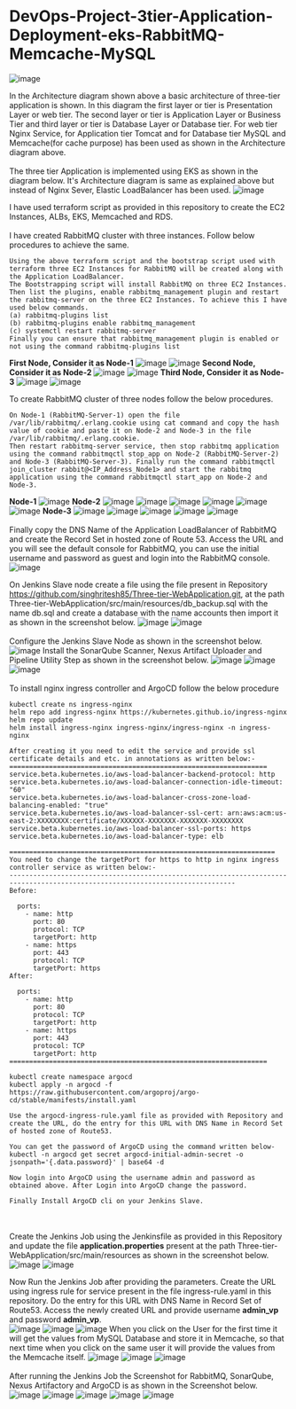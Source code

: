 # DevOps-Project-3tier-Application-Deployment-eks-RabbitMQ-Memcache-MySQL
![image](https://github.com/kamalmohan217/DevOps-Project-3tier-Application-Deployment-eks-RabbitMQ-Memcache-MySQL/assets/128888356/80ac680d-b476-42ac-bc47-47afd2285326)

In the Architecture diagram shown above a basic architecture of three-tier application is shown. In this diagram the first layer or tier is Presentation Layer or web tier. The second layer or tier is Application Layer or Business Tier and third layer or tier is Database Layer or Database tier. For web tier Nginx Service, for Application tier Tomcat and for Database tier MySQL and Memcache(for cache purpose) has been used as shown in the Architecture diagram above.
<br><br/>
The three tier Application is implemented using EKS as shown in the diagram below. It's Architecture diagram is same as explained above but instead of Nginx Sever, Elastic LoadBalancer has been used.
![image](https://github.com/kamalmohan217/DevOps-Project-3tier-Application-Deployment-eks-RabbitMQ-Memcache-MySQL/assets/128888356/2ad6c5c1-3816-4bd0-b07d-dce3b24c364c)

I have used terraform script as provided in this repository to create the EC2 Instances, ALBs, EKS, Memcached and RDS. 
<br><br/>
I have created RabbitMQ cluster with three instances. Follow below procedures to achieve the same.
```
Using the above terraform script and the bootstrap script used with terraform three EC2 Instances for RabbitMQ will be created along with the Application LoadBalancer.
The Bootstrapping script will install RabbitMQ on three EC2 Instances. Then list the plugins, enable rabbitmq_management plugin and restart the rabbitmq-server on the three EC2 Instances. To achieve this I have used below commands.
(a) rabbitmq-plugins list
(b) rabbitmq-plugins enable rabbitmq_management
(c) systemctl restart rabbitmq-server
Finally you can ensure that rabbitmq_management plugin is enabled or not using the command rabbitmq-plugins list
```
**First Node, Consider it as Node-1**
![image](https://github.com/kamalmohan217/DevOps-Project-3tier-Application-Deployment-eks-RabbitMQ-Memcache-MySQL/assets/128888356/463f7852-aaec-4cdc-8c3f-970c729ebfd5)
![image](https://github.com/kamalmohan217/DevOps-Project-3tier-Application-Deployment-eks-RabbitMQ-Memcache-MySQL/assets/128888356/4e0fdeed-6420-4cd6-9ec3-6c3fe482287c)
**Second Node, Consider it as Node-2**
![image](https://github.com/kamalmohan217/DevOps-Project-3tier-Application-Deployment-eks-RabbitMQ-Memcache-MySQL/assets/128888356/04c8ee6e-f8c1-4eaf-97f1-0389977827d8)
![image](https://github.com/kamalmohan217/DevOps-Project-3tier-Application-Deployment-eks-RabbitMQ-Memcache-MySQL/assets/128888356/6c5c3283-a98b-4b55-8cb6-262e1a454aba)
**Third Node, Consider it as Node-3**
![image](https://github.com/kamalmohan217/DevOps-Project-3tier-Application-Deployment-eks-RabbitMQ-Memcache-MySQL/assets/128888356/a04bb81d-4d5b-43fc-8a74-a701b8a5ad4a)
![image](https://github.com/kamalmohan217/DevOps-Project-3tier-Application-Deployment-eks-RabbitMQ-Memcache-MySQL/assets/128888356/fe6d3034-9d21-459e-b9f5-bf63573b6126)

To create RabbitMQ cluster of three nodes follow the below procedures.
```
On Node-1 (RabbitMQ-Server-1) open the file /var/lib/rabbitmq/.erlang.cookie using cat command and copy the hash value of cookie and paste it on Node-2 and Node-3 in the file /var/lib/rabbitmq/.erlang.cookie.
Then restart rabbitmq-server service, then stop rabbitmq application using the command rabbitmqctl stop_app on Node-2 (RabbitMQ-Server-2) and Node-3 (RabbitMQ-Server-3). Finally run the command rabbitmqctl join_cluster rabbit@<IP_Address_Node1> and start the rabbitmq application using the command rabbitmqctl start_app on Node-2 and Node-3.
```
**Node-1**
![image](https://github.com/kamalmohan217/DevOps-Project-3tier-Application-Deployment-eks-RabbitMQ-Memcache-MySQL/assets/128888356/6df8640f-b82d-4d16-b74a-644c6173fc5c)
**Node-2**
![image](https://github.com/kamalmohan217/DevOps-Project-3tier-Application-Deployment-eks-RabbitMQ-Memcache-MySQL/assets/128888356/b6be22a9-b8fe-4127-836e-54a7d5979b8c)
![image](https://github.com/kamalmohan217/DevOps-Project-3tier-Application-Deployment-eks-RabbitMQ-Memcache-MySQL/assets/128888356/459fce42-e870-4d24-9f18-12e7ddba63e6)
![image](https://github.com/kamalmohan217/DevOps-Project-3tier-Application-Deployment-eks-RabbitMQ-Memcache-MySQL/assets/128888356/910d01a4-c6a5-40f5-859b-8a43e8a05614)
![image](https://github.com/kamalmohan217/DevOps-Project-3tier-Application-Deployment-eks-RabbitMQ-Memcache-MySQL/assets/128888356/4a32fbda-7c84-4cb1-bc13-fd05e8238ce7)
![image](https://github.com/kamalmohan217/DevOps-Project-3tier-Application-Deployment-eks-RabbitMQ-Memcache-MySQL/assets/128888356/422fab16-480e-4d07-a2c3-8c6273a9c605)
![image](https://github.com/kamalmohan217/DevOps-Project-3tier-Application-Deployment-eks-RabbitMQ-Memcache-MySQL/assets/128888356/01e2e008-f456-4ca3-b78d-713ebabd8c51)
**Node-3**
![image](https://github.com/kamalmohan217/DevOps-Project-3tier-Application-Deployment-eks-RabbitMQ-Memcache-MySQL/assets/128888356/8cd9f32f-c183-4bb4-b7a2-0237441b7796)
![image](https://github.com/kamalmohan217/DevOps-Project-3tier-Application-Deployment-eks-RabbitMQ-Memcache-MySQL/assets/128888356/1f1f1ce5-96d0-4ddf-bf37-6e46fbfdc708)
![image](https://github.com/kamalmohan217/DevOps-Project-3tier-Application-Deployment-eks-RabbitMQ-Memcache-MySQL/assets/128888356/c28a1eab-6d35-4eeb-bceb-67156b7e34a3)
![image](https://github.com/kamalmohan217/DevOps-Project-3tier-Application-Deployment-eks-RabbitMQ-Memcache-MySQL/assets/128888356/3f1c3963-821c-44b6-8e86-bbd0bb53268c)
![image](https://github.com/kamalmohan217/DevOps-Project-3tier-Application-Deployment-eks-RabbitMQ-Memcache-MySQL/assets/128888356/4241368e-6efe-4aaf-a615-0598d241d39d)
<br><br/>
Finally copy the DNS Name of the Application LoadBalancer of RabbitMQ and create the Record Set in hosted zone of Route 53. Access the URL and you will see the default console for RabbitMQ, you can use the initial username and password as guest and login into the RabbitMQ console.
![image](https://github.com/kamalmohan217/DevOps-Project-3tier-Application-Deployment-eks-RabbitMQ-Memcache-MySQL/assets/128888356/135af4ac-9be6-42de-a735-141214254eed)

On Jenkins Slave node create a file using the file present in Repository https://github.com/singhritesh85/Three-tier-WebApplication.git, at the path Three-tier-WebApplication/src/main/resources/db_backup.sql with the name db.sql and create a database with the name accounts then import it as shown in the screenshot below.
![image](https://github.com/kamalmohan217/DevOps-Project-3tier-Application-Deployment-eks-RabbitMQ-Memcache-MySQL/assets/128888356/32fab099-a852-4de7-9d28-7d9cef6c3df7)
![image](https://github.com/kamalmohan217/DevOps-Project-3tier-Application-Deployment-eks-RabbitMQ-Memcache-MySQL/assets/128888356/49f487eb-f0c7-4b77-bc1c-e0f2bc6d09ce)
<br><br/>
Configure the Jenkins Slave Node as shown in the screenshot below.
![image](https://github.com/kamalmohan217/DevOps-Project-3tier-Application-Deployment-eks-RabbitMQ-Memcache-MySQL/assets/128888356/3c85546b-fe45-4b0e-91a9-24177bb595fc)
Install the SonarQube Scanner, Nexus Artifact Uploader and Pipeline Utility Step as shown in the screenshot below.
![image](https://github.com/kamalmohan217/DevOps-Project-3tier-Application-Deployment-eks-RabbitMQ-Memcache-MySQL/assets/128888356/64eaf5f6-55ff-4d2b-92fe-eac6f92c3799)
![image](https://github.com/kamalmohan217/DevOps-Project-3tier-Application-Deployment-eks-RabbitMQ-Memcache-MySQL/assets/128888356/be7f137f-13ab-482e-9490-d7d52b3cede8)
![image](https://github.com/kamalmohan217/DevOps-Project-3tier-Application-Deployment-eks-RabbitMQ-Memcache-MySQL/assets/128888356/ba9fff9f-19e6-4550-95c4-4b5bc5803f0a)
<br><br/>
To install nginx ingress controller and ArgoCD follow the below procedure
```
kubectl create ns ingress-nginx
helm repo add ingress-nginx https://kubernetes.github.io/ingress-nginx
helm repo update
helm install ingress-nginx ingress-nginx/ingress-nginx -n ingress-nginx

After creating it you need to edit the service and provide ssl certificate details and etc. in annotations as written below:- 
=================================================================
service.beta.kubernetes.io/aws-load-balancer-backend-protocol: http
service.beta.kubernetes.io/aws-load-balancer-connection-idle-timeout: "60"
service.beta.kubernetes.io/aws-load-balancer-cross-zone-load-balancing-enabled: "true"
service.beta.kubernetes.io/aws-load-balancer-ssl-cert: arn:aws:acm:us-east-2:XXXXXXXX:certificate/XXXXXX-XXXXXXX-XXXXXXX-XXXXXXXX
service.beta.kubernetes.io/aws-load-balancer-ssl-ports: https
service.beta.kubernetes.io/aws-load-balancer-type: elb

===================================================================
You need to change the targetPort for https to http in nginx ingress controller service as written below:-
-------------------------------------------------------------------------------------------------------------------------------
Before:

  ports:
    - name: http
      port: 80
      protocol: TCP
      targetPort: http
    - name: https
      port: 443
      protocol: TCP
      targetPort: https
After:

  ports:
    - name: http
      port: 80
      protocol: TCP
      targetPort: http
    - name: https
      port: 443
      protocol: TCP
      targetPort: http
=================================================================

kubectl create namespace argocd
kubectl apply -n argocd -f https://raw.githubusercontent.com/argoproj/argo-cd/stable/manifests/install.yaml

Use the argocd-ingress-rule.yaml file as provided with Repository and create the URL, do the entry for this URL with DNS Name in Record Set of hosted zone of Route53. 

You can get the password of ArgoCD using the command written below-
kubectl -n argocd get secret argocd-initial-admin-secret -o jsonpath='{.data.password}' | base64 -d

Now login into ArgoCD using the username admin and password as obtained above. After Login into ArgoCD change the password.

Finally Install ArgoCD cli on your Jenkins Slave.
```
<br><br/>
Create the Jenkins Job using the Jenkinsfile as provided in this Repository and update the file **application.properties** present at the path Three-tier-WebApplication/src/main/resources as shown in the screenshot below.
![image](https://github.com/kamalmohan217/DevOps-Project-3tier-Application-Deployment-eks-RabbitMQ-Memcache-MySQL/assets/128888356/762ce0c4-90e1-4e36-abe6-a6ce43f8e746)
![image](https://github.com/kamalmohan217/DevOps-Project-3tier-Application-Deployment-eks-RabbitMQ-Memcache-MySQL/assets/128888356/942478ff-11cb-4839-b692-97c89a829f5b)

Now Run the Jenkins Job after providing the parameters. Create the URL using ingress rule for service present in the file ingress-rule.yaml in this repository. Do the entry for this URL with DNS Name in Record Set of Route53. Access the newly created URL and provide username **admin_vp** and password **admin_vp**.   
![image](https://github.com/kamalmohan217/DevOps-Project-3tier-Application-Deployment-eks-RabbitMQ-Memcache-MySQL/assets/128888356/312ba870-9e0a-4983-b55f-e43cdbb458a3)
![image](https://github.com/kamalmohan217/DevOps-Project-3tier-Application-Deployment-eks-RabbitMQ-Memcache-MySQL/assets/128888356/d45f64d1-4695-4673-9d3e-1a95db5377a4)
![image](https://github.com/kamalmohan217/DevOps-Project-3tier-Application-Deployment-eks-RabbitMQ-Memcache-MySQL/assets/128888356/fe73f4ea-701b-4b9a-833f-59769fbb67fc)
When you click on the User for the first time it will get the values from MySQL Database and store it in Memcache, so that next time when you click on the same user it will provide the values from the Memcache itself.
![image](https://github.com/kamalmohan217/DevOps-Project-3tier-Application-Deployment-eks-RabbitMQ-Memcache-MySQL/assets/128888356/894749ee-2144-4d02-856c-724a01dae13f)
![image](https://github.com/kamalmohan217/DevOps-Project-3tier-Application-Deployment-eks-RabbitMQ-Memcache-MySQL/assets/128888356/4286d2b9-ec86-4ca8-88f8-291648c068b1)
![image](https://github.com/kamalmohan217/DevOps-Project-3tier-Application-Deployment-eks-RabbitMQ-Memcache-MySQL/assets/128888356/56cc5fae-9843-4fe0-83f5-2d649ed24596)
<br><br/>
After running the Jenkins Job the Screenshot for RabbitMQ, SonarQube, Nexus Artifactory and ArgoCD is as shown in the Screenshot below.
![image](https://github.com/kamalmohan217/DevOps-Project-3tier-Application-Deployment-eks-RabbitMQ-Memcache-MySQL/assets/128888356/d5cd5d3b-a84c-4aac-9f57-a5bfdc2ca327)
![image](https://github.com/kamalmohan217/DevOps-Project-3tier-Application-Deployment-eks-RabbitMQ-Memcache-MySQL/assets/128888356/30062e21-50b0-4526-929a-89bab7b8f1c7)
![image](https://github.com/kamalmohan217/DevOps-Project-3tier-Application-Deployment-eks-RabbitMQ-Memcache-MySQL/assets/128888356/e880ac0b-b379-413e-b892-76edcf6186cd)
![image](https://github.com/kamalmohan217/DevOps-Project-3tier-Application-Deployment-eks-RabbitMQ-Memcache-MySQL/assets/128888356/63694700-7400-4bcd-aa87-5c3739e5e4e9)
![image](https://github.com/kamalmohan217/DevOps-Project-3tier-Application-Deployment-eks-RabbitMQ-Memcache-MySQL/assets/128888356/3059bb8e-736e-465f-87aa-b20ed4a6d327)


